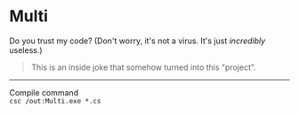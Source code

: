 # Multi
Do you trust my code? (Don't worry, it's not a virus. It's just *incredibly* useless.)

> This is an inside joke that somehow turned into this "project".

***

Compile command  
`csc /out:Multi.exe *.cs`

